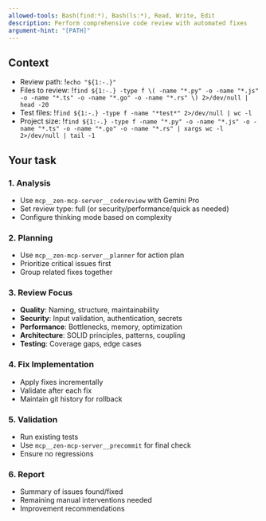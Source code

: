 ```yaml
---
allowed-tools: Bash(find:*), Bash(ls:*), Read, Write, Edit
description: Perform comprehensive code review with automated fixes
argument-hint: "[PATH]"
---
```


## Context

- Review path: !`echo "${1:-.}"`
- Files to review: !`find ${1:-.} -type f \( -name "*.py" -o -name "*.js" -o -name "*.ts" -o -name "*.go" -o -name "*.rs" \) 2>/dev/null | head -20`
- Test files: !`find ${1:-.} -type f -name "*test*" 2>/dev/null | wc -l`
- Project size: !`find ${1:-.} -type f -name "*.py" -o -name "*.js" -o -name "*.ts" -o -name "*.go" -o -name "*.rs" | xargs wc -l 2>/dev/null | tail -1`

## Your task

### 1. Analysis
- Use `mcp__zen-mcp-server__codereview` with Gemini Pro
- Set review type: full (or security/performance/quick as needed)
- Configure thinking mode based on complexity

### 2. Planning
- Use `mcp__zen-mcp-server__planner` for action plan
- Prioritize critical issues first
- Group related fixes together

### 3. Review Focus
- **Quality**: Naming, structure, maintainability
- **Security**: Input validation, authentication, secrets
- **Performance**: Bottlenecks, memory, optimization
- **Architecture**: SOLID principles, patterns, coupling
- **Testing**: Coverage gaps, edge cases

### 4. Fix Implementation
- Apply fixes incrementally
- Validate after each fix
- Maintain git history for rollback

### 5. Validation
- Run existing tests
- Use `mcp__zen-mcp-server__precommit` for final check
- Ensure no regressions

### 6. Report
- Summary of issues found/fixed
- Remaining manual interventions needed
- Improvement recommendations
